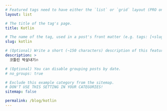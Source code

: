 ```yaml
---
# Featured tags need to have either the `list` or `grid` layout (PRO only).
layout: list

# The title of the tag's page.
title: Kotlin

# The name of the tag, used in a post's front matter (e.g. tags: [<slug>]).
slug: kotlin

# (Optional) Write a short (~150 characters) description of this featured tag.
description: >
  코틀린 박살내기🔥

# (Optional) You can disable grouping posts by date.
# no_groups: true

# Exclude this example category from the sitemap.
# DON'T USE THIS SETTING IN YOUR CATEGORIES!
sitemap: false

permalink: /blog/kotlin
---
```


